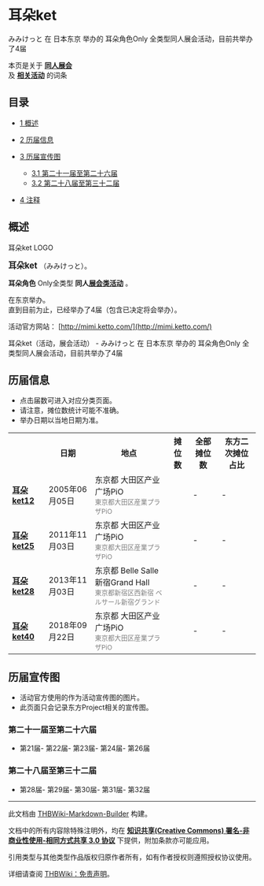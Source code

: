 # 耳朵ket

<!-- source html: G:\repos\THBWiki-Markdown-Builder\THBWikiMarkdown\Temp\main\2\21\ns0%3A%E8%80%B3%E6%9C%B5ket.html -->

みみけっと 在 日本东京 举办的 耳朵角色Only 全类型同人展会活动，目前共举办了4届

本页是关于 **[同人展会](./同人展会.md#展会类活动)**   
及 **[相关活动](./相关活动.md)** 的词条

## 目录

- [1 概述](#概述)
- [2 历届信息](#历届信息)
- [3 历届宣传图](#历届宣传图)

  - [3.1 第二十一届至第二十六届](#第二十一届至第二十六届)
  - [3.2 第二十八届至第三十二届](#第二十八届至第三十二届)



- [4 注释](#注释)





## 概述
[](./文件-耳朵ketLOGO.gif.md)  [](./文件-耳朵ketLOGO.gif.md)耳朵ket LOGO
  
<big> **耳朵ket** </big>（みみけっと）。  
  
  
  
  
 **耳朵角色** Only全类型 **同人[展会类活动](./展会类活动.md#展会类活动)** 。  
  
在东京举办。  
直到目前为止，已经举办了4届（包含已决定将会举办）。  
  
  
  
  
活动官方网站： [http://mimi.ketto.com/](http://mimi.ketto.com/)   
  
耳朵ket（活动，展会活动） - みみけっと 在 日本东京 举办的 耳朵角色Only 全类型同人展会活动，目前共举办了4届

## 历届信息
- 点击届数可进入对应分类页面。
- 请注意，摊位数统计可能不准确。
- 举办日期以当地日期为准。


<table>
<tbody><tr><th> </th><th>日期</th><th>地点</th><th>摊位数</th><th>全部摊位数</th><th>东方二次摊位占比</th></tr>
<tr><td id="12"><b><a href="/展会作品列表?e=%E8%80%B3%E6%9C%B5ket%2312">耳朵ket12</a></b></td><td id="ev-1">2005年06月05日</td><td>东京都 大田区产业广场PiO<br><small><span style="color:grey;">東京都大田区産業プラザPiO</span></small></td><td></td><td>-</td><td>-</td></tr>
<tr><td id="25"><b><a href="/展会作品列表?e=%E8%80%B3%E6%9C%B5ket%2325">耳朵ket25</a></b></td><td id="ev-2">2011年11月03日</td><td>东京都 大田区产业广场PiO<br><small><span style="color:grey;">東京都大田区産業プラザPiO</span></small></td><td></td><td>-</td><td>-</td></tr>
<tr><td id="28"><b><a href="/展会作品列表?e=%E8%80%B3%E6%9C%B5ket%2328">耳朵ket28</a></b></td><td id="ev-3">2013年11月03日</td><td>东京都 Belle Salle新宿Grand Hall<br><small><span style="color:grey;">東京都新宿区西新宿 ベルサール新宿グランド</span></small></td><td></td><td>-</td><td>-</td></tr>
<tr><td id="40"><b><a href="/展会作品列表?e=%E8%80%B3%E6%9C%B5ket%2340">耳朵ket40</a></b></td><td id="ev-4">2018年09月22日</td><td>东京都 大田区产业广场PiO<br><small><span style="color:grey;">東京都大田区産業プラザPiO</span></small></td><td></td><td>-</td><td>-</td></tr>
</tbody></table>



## 历届宣传图
- 活动官方使用的作为活动宣传图的图片。
- 此页面只会记录东方Project相关的宣传图。


### 第二十一届至第二十六届
- [](./文件-耳朵ket21宣传图1.jpg.md)第21届- [](./文件-耳朵ket22宣传图1.jpg.md)第22届- [](./文件-耳朵ket23宣传图1.jpg.md)第23届- [](./文件-耳朵ket24宣传图1.jpg.md)第24届- [](./文件-耳朵ket26宣传图1.jpg.md)第26届


### 第二十八届至第三十二届
- [](./文件-耳朵ket28宣传图1.jpg.md)第28届- [](./文件-耳朵ket29宣传图1.jpg.md)第29届- [](./文件-耳朵ket30宣传图1.jpg.md)第30届- [](./文件-耳朵ket31宣传图1.jpg.md)第31届- [](./文件-耳朵ket32宣传图1.jpg.md)第32届


  
  

  

  
  






---

此文档由 [THBWiki-Markdown-Builder](https://github.com/Delsin-Yu/THBWiki-Markdown-Builder) 构建。

文档中的所有内容除特殊注明外，均在 [**知识共享(Creative Commons) 署名-非商业性使用-相同方式共享 3.0 协议**](https://creativecommons.org/licenses/by-sa/3.0/deed.zh-hans) 下提供，附加条款亦可能应用。

引用类型与其他类型作品版权归原作者所有，如有作者授权则遵照授权协议使用。

详细请查阅 [THBWiki：免责声明](https://thbwiki.cc/THBWiki:%E5%85%8D%E8%B4%A3%E5%A3%B0%E6%98%8E)。

